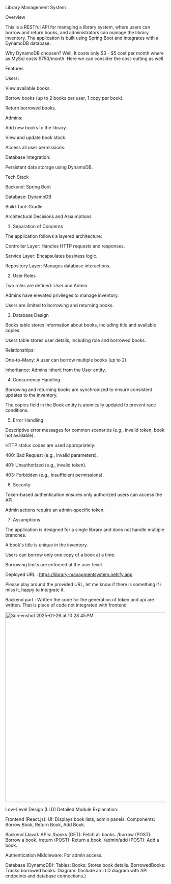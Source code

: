 
Library Management System 

Overview

This is a RESTful API for managing a library system, where users can borrow and return books, and administrators can manage the library inventory. The application is built using Spring Boot and integrates with a DynamoDB database.

 Why DynamoDB choosen?
  Well, It costs only $3 - $5 cost per month where as MySql costs $750/month. Here we can consider the cost-cutting as well

Features

Users:

View available books.

Borrow books (up to 2 books per user, 1 copy per book).

Return borrowed books.

Admins:

Add new books to the library.

View and update book stock.

Access all user permissions.

Database Integration:

Persistent data storage using DynamoDB.

Tech Stack

Backend: Spring Boot

Database: DynamoDB

Build Tool: Gradle

Architectural Decisions and Assumptions

1. Separation of Concerns

The application follows a layered architecture:

Controller Layer: Handles HTTP requests and responses.

Service Layer: Encapsulates business logic.

Repository Layer: Manages database interactions.

2. User Roles

Two roles are defined: User and Admin.

Admins have elevated privileges to manage inventory.

Users are limited to borrowing and returning books.

3. Database Design

Books table stores information about books, including title and available copies.

Users table stores user details, including role and borrowed books.

Relationships:

One-to-Many: A user can borrow multiple books (up to 2).

Inheritance: Admins inherit from the User entity.

4. Concurrency Handling

Borrowing and returning books are synchronized to ensure consistent updates to the inventory.

The copies field in the Book entity is atomically updated to prevent race conditions.

5. Error Handling

Descriptive error messages for common scenarios (e.g., invalid token, book not available).

HTTP status codes are used appropriately:

400: Bad Request (e.g., invalid parameters).

401: Unauthorized (e.g., invalid token).

403: Forbidden (e.g., insufficient permissions).

6. Security

Token-based authentication ensures only authorized users can access the API.

Admin actions require an admin-specific token.

7. Assumptions

The application is designed for a single library and does not handle multiple branches.

A book's title is unique in the inventory.

Users can borrow only one copy of a book at a time.

Borrowing limits are enforced at the user level.





Deployed URL : https://library-managmentsystem.netlify.app

Please play around the provided URL, let me know if there is something if i miss it, happy to integrate it. 

Backend part : Written the code for the generation of token and api are written. That is piece of code not integrated with frontend



<img width="597" alt="Screenshot 2025-01-26 at 10 28 45 PM" src="https://github.com/user-attachments/assets/fef5bc06-aa0c-4455-94a5-5b57fbc05d4f" />

Low-Level Design (LLD)
Detailed Module Explanation:

Frontend (React.js):
UI: Displays book lists, admin panels.
Components: Borrow Book, Return Book, Add Book.

Backend (Java):
APIs:
/books (GET): Fetch all books.
/borrow (POST): Borrow a book.
/return (POST): Return a book.
/admin/add (POST): Add a book.

Authentication Middleware: For admin access.

Database (DynamoDB):
Tables:
Books: Stores book details.
BorrowedBooks: Tracks borrowed books.
Diagram: (Include an LLD diagram with API endpoints and database connections.)
